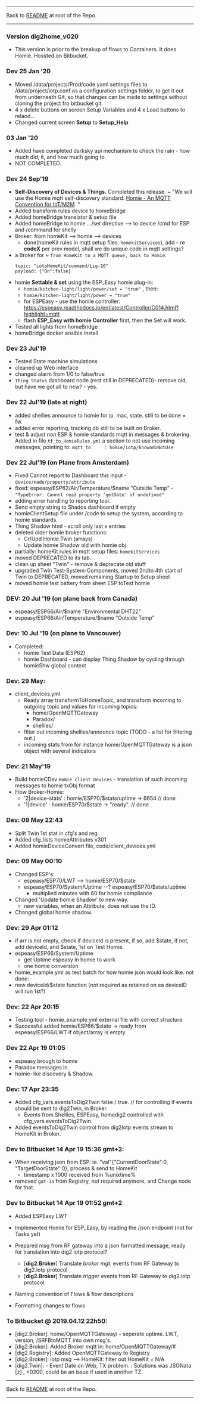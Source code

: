 * * *
Back to [README](../README.md) at root of the Repo. 
* * *
 
### Version dig2home_v020
- This version is prior to the breakup of flows to Containers. It does Homie. Hossted on Bitbucket.

### Dev 25 Jan '20
- Moved /data/projects/Prod/code yaml settings files to /data/project/iotp.conf as a configuration settings folder, to get it out from underneath Git, so that changes can be made to settings without cloning the project fro bitbucket git.
- 4 x delete buttons on screen Setup Variables and 4 x Load buttons to relaod...
- Changed current screen **Setup** to **Setup_Help**

### 03 Jan '20
- Added have completed darksky api mechanism to check the rain - how much did, it, and how much going to.
- NOT COMPLETED.

### Dev 24 Sep'19
- **Self-Discovery of Devices & Things**. Completed this release. ~ "We will use the Homie mqtt self-discovery standard. [Homie - An MQTT Convention for IoT/M2M](https://homieiot.github.io). "
- Added transform rules device to homeBridge
- Added homeBridge translator & setup file
- Added homeBridge to homie .../set directive --> to device /cmd for ESP and /command for shelly
- Broker: from homeKit --> homie --> devices
    - done(homeKit rules in mqtt setup files: `homekitServices`), add - re **codeX** per prev model, shall we do unique code in mqtt settings?  
- a Broker for ~ `from HomeKit to a MQTT queue, back to Homie`:
    ```
    topic: "iotpHomeKit/command/Lig-10"
    payload: {"On":false}
    ```
- homie **Settable & set** using the ESP_Easy homie plug-in:
    - `homie/kitchen-light/light/power/set ← "true"` , then:
    - `homie/kitchen-light/light/power → "true"`
    - for ESPEasy - use the homie controller: https://espeasy.readthedocs.io/en/latest/Controller/C014.html?highlight=mqtt
    - flash **ESP_Easy with homie Controller** first, then the Set will work.
- Tested all lights from homeBridge
- homeBridge docker ansible install

### Dev 23 Jul'19
- Tested State machine simulations
- cleaned up Web interface
- changed alarm from 1/0 to false/true
- `Thing Status` dashboard node (rest still in DEPRECATED)- remove old, but have we got all to new? - yes.

### Dev 22 Jul'19 (late at night)
- added shellies announce to homie for ip, mac, state. still to be done = fw.
- added error reporting, tracking db still to be built on Broker.
- test & adjust non ESP & homie standards mqtt in messages & brokering. Added in file `tf_to_HomieRules.yml` a section to not use incoming messages, pointing to:
`mqtt_to     : homie/iotp/knowndoNotUse`

### Dev 22 Jul'19 (on Plane from Amsterdam)
- Fixed Cannot report to Dashboard this input - `device/node/property/attribute`   
- fixed: espeasy/ESP62/Air/Temperature/$name "Outside Temp" - `"TypeError: Cannot read property 'getDate' of undefined"`   
- adding error handling to reporting tool.
- Send empty string to Shados dashboard if empty
- homieClientSetup file under /code to setup the system, according to homie standards.
- Thing Shadow html - scroll only last x entries  
- deleted older homie broker functions:   
    - Cr/Upd Homie.Twin (arrays)   
    - Update homie Shadow old with homie obj   
- partially: homeKit rules in mqtt setup files: `homekitServices`
- moved DEPRECATED to its tab.
- clean up sheet "Twin" - remove & deprecate old stuff
- upgraded Twin Test-System-Components, moved 2ndto 4th start of Twin to DEPRECATED, moved remaining Startup to Setup sheet
- moved homie test battery from sheet ESP toTest homie

### DEV: 20 Jul '19 (on plane back from Canada)
- espeasy/ESP66/Air/$name "Environmental DHT22"
- espeasy/ESP66/Air/Temperature/$name "Outside Temp"


### Dev: 10 Jul '19 (on plane to Vancouver)
- Completed:
  - homie Test Data (ESP62)
  - homie Dashboard - can display Thing Shadow by cycling through homieShw global context

### Dev: 29 May:
- client_devices.yml
  - Ready array transformToHomieTopic, and transform incoming to outgoing topic and values for incoming topics:
    - home/OpenMQTTGateway
    - Paradox/
    - shellies/
  - filter out incoming shellies/announce topic (TODO - a list for filtering out.)
  - incoming stats from for instance home/OpenMQTTGateway is a json object with several indicators

### Dev: 21 May'19
- Build homieCDev `Homie client Devices` - translation of such incoming messages to homie txObj format
- Flow Broker-Homie:
    - '2|device-stats'    : homie/ESP70/$stats/uptime -> 6654             // done
    - '1|device'          : homie/ESP70/$state -> "ready".                // done

### Dev: 09 May 22:43
- Split Twin 1st stat in cfg's and reg.
- Added cfg_lists homieAttributes v301
- Added homieDeviceConvert file, code/client_devices.yml

### Dev: 09 May 00:10
- Changed ESP's:
    - espeasy/ESP70/LWT --> homie/ESP70/$state
    - espeasy/ESP70/System/Uptime --? espeasy/ESP70/$stats/uptime
        - multiplied minutes with 60 for homie compliance
- Changed 'Update homie Shadow' to new way.
    - new variables, when an Attribute, does not use the ID.  
- Changed global homie shadow.

### Dev: 29 Apr 01:12
- if arr is not empty, check if deviceId is present, if so, add $state, if not, add deviceId, and $state, 1st on Test Homie.
- espeasy/ESP66/System/Uptime
    - get Uptime espeasy in homie to work
    - one homie conversion
- homie_example.yml as test batch for how homie json would look like.
not done:
- new deviceId/$state function (not required as retained on ea deviceID will run 1st?)

### Dev: 22 Apr 20:15
- Testing tool - homie_example.yml external file with correct structure
- Successful added homie/ESP66/$state -> ready from espeasy/ESP66/LWT if object/array is empty

### Dev 22 Apr 19 01:05
- espeasy brough to homie
- Paradox messages in.
- homie-like discovery & Shadow.

### Dev: 17 Apr 23:35
- Added cfg_vars.eventsToDig2Twin false / true. // for controlling if events should be sent to dig2Twin, in Broker.
    - Events from Shellies, ESPEasy, homedig2 controlled with cfg_vars.eventsToDig2Twin.
- Added eventsToDig2Twin control from dig2Iotp events stream to HomeKit in Broker.

### Dev to Bitbucket 14 Apr 19 15:36 gmt+2:
- When receiving json from ESP: ie. "val"{"CurrentDoorState":0, "TargetDoorState":0}, process & send to HomeKit
  - timestamp x 1000 received from %unixtime%
- removed `gat-1a` from Registry, not required anymore, and Change node for that.

### Dev to Bitbucket 14 Apr 19 01:52 gmt+2
- Added ESPEasy LWT
- Implemented Homie for ESP_Easy, by reading the /json endpoint (not for Tasks yet)
- Prepared msg from RF gateway into a json formatted message, ready for translation into dig2 iotp protocol?
  - [**dig2.Broker**] Translate _broker mgt._ events from RF Gateway to dig2.iotp protocol  
  - [**dig2.Broker**] Translate _trigger_ events from RF Gateway to dig2.iotp protocol

- Naming convention of Flows & flow descriptions
- Formatting changes to flows

### To Bitbucket @ 2019.04.12 22h50:

- [dig2.Broker]: home/OpenMQTTGateway/ - seperate uptime. LWT, version, /SRFBtoMQTT into own msg's.
- [dig2.Broker]: Added Broker mqtt in: home/OpenMQTTGateway/#
- [dig2.Registry]: Added OpenMQTTGateway to Registry
- [dig2.Broker]: iotp msg --> HomeKit: filter out HomeKit = N/A
- [dig2.Twin]: - Event Date on Web, TX problem. : Solutions was JSONata [z] , +0200, could be an issue if used in another TZ.

* * *
Back to [README](../README.md) at root of the Repo. 
* * *
 